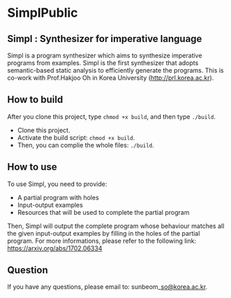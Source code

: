 # SimplPublic

## Simpl : Synthesizer for imperative language
Simpl is a program synthesizer which aims to synthesize imperative programs from examples.
Simpl is the first synthesizer that adopts semantic-based static analysis 
to efficiently generate the programs. This is co-work with 
Prof.Hakjoo Oh in Korea University (http://prl.korea.ac.kr). 

## How to build
After you clone this project, type ```chmod +x build```, and then type ```./build```.
-   Clone this project.
-   Activate the build script: ```chmod +x build```.
-   Then, you can complie the whole files: ```./build```.

## How to use
To use Simpl, you need to provide:
-   A partial program with holes
-   Input-output examples
-   Resources that will be used to complete the partial program

Then, Simpl will output the complete program whose behaviour matches all the given input-output examples
by filling in the holes of the partial program.
For more informations, please refer to the following link:
https://arxiv.org/abs/1702.06334

## Question
If you have any questions, please email to: 
sunbeom\_so@korea.ac.kr. 
